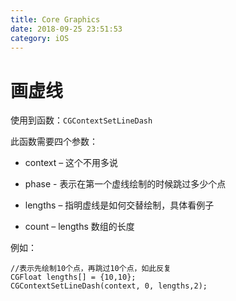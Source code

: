 ```yaml
---
title: Core Graphics
date: 2018-09-25 23:51:53
category: iOS
---
```


# 画虚线

使用到函数：`CGContextSetLineDash`

此函数需要四个参数：

- context – 这个不用多说
- phase - 表示在第一个虚线绘制的时候跳过多少个点
- lengths – 指明虚线是如何交替绘制，具体看例子
- count – lengths 数组的长度

  <!-- more -->

例如：

```
//表示先绘制10个点，再跳过10个点，如此反复
CGFloat lengths[] = {10,10};
CGContextSetLineDash(context, 0, lengths,2);
```
